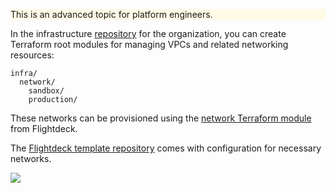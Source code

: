 <div class="panel" style="background-color: #FFFAE6;border-width: 1px;">

<div class="panelContent" style="background-color: #FFFAE6;">

This is an advanced topic for platform engineers.

</div>

</div>

In the infrastructure
[repository](../../conventions-and-expectations/repository-conventions.md)
for the organization, you can create Terraform root modules for managing
VPCs and related networking resources:

<div class="code panel pdl" style="border-width: 1px;">

<div class="codeContent panelContent pdl">

``` syntaxhighlighter-pre
infra/
  network/
    sandbox/
    production/
```

</div>

</div>

These networks can be provisioned using the [network Terraform
module](../../reference/modules/flightdeck--network.md) from Flightdeck.

<div class="confluence-information-macro confluence-information-macro-information">

<span class="aui-icon aui-icon-small aui-iconfont-info confluence-information-macro-icon"></span>

<div class="confluence-information-macro-body">

The [Flightdeck template
repository](../../reference/templates/flightdeck-template.md) comes with
configuration for necessary networks.

</div>

</div>

![](attachments/11304982/11305187.svg?width=544)
